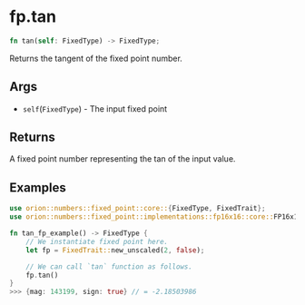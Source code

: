 # fp.tan

```rust
fn tan(self: FixedType) -> FixedType;
```

Returns the tangent of the fixed point number.

## Args

* `self`(`FixedType`) - The input fixed point

## Returns

A fixed point number representing the tan of the input value.

## Examples

```rust
use orion::numbers::fixed_point::core::{FixedType, FixedTrait};
use orion::numbers::fixed_point::implementations::fp16x16::core::FP16x16Impl;

fn tan_fp_example() -> FixedType {
    // We instantiate fixed point here.
    let fp = FixedTrait::new_unscaled(2, false);

    // We can call `tan` function as follows.
    fp.tan()
}
>>> {mag: 143199, sign: true} // = -2.18503986
``` 
